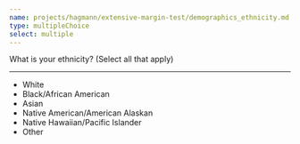 ```yaml
---
name: projects/hagmann/extensive-margin-test/demographics_ethnicity.md
type: multipleChoice
select: multiple
---
```


What is your ethnicity? (Select all that apply)

---

- White
- Black/African American
- Asian
- Native American/American Alaskan
- Native Hawaiian/Pacific Islander
- Other 